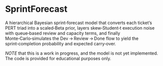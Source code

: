 # SprintForecast

A hierarchical Bayesian sprint‑forecast model that converts each ticket’s PERT triad into a scaled‑Beta prior, layers skew‑Student‑t execution noise with queue‑based review and capacity terms, and finally Monte‑Carlo‑simulates the Dev → Review → Done flow to yield the sprint‑completion probability and expected carry‑over.

*NOTE* that this is a work in progress, and the model is not yet implemented. The code is provided for educational purposes only.
